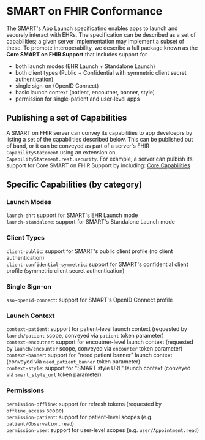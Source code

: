 # SMART on FHIR Conformance

The SMART's App Launch specificatino enables apps to launch and securely interact with EHRs.
The specification can be described as a set of capabilities; a given server implementation
may implement a subset of these. To promote interoperability, we describe a full package
known as the **Core SMART on FHIR Support** that includes support for
 * both launch modes (EHR Launch + Standalone Launch)
 * both client types (Public + Confidential with symmetric client secret authentication)
 * single sign-on (OpenID Connect)
 * basic launch context (patient, encoutner, banner, style)
 * permission for single-patient and user-level apps
 
## Publishing a set of Capabilities

A SMART on FHIR server can convey its capabilities to app develoeprs by listing
a set of the capabilities described below. This can be published out of band,
or it can be conveyed as part of a server's FHIR `CapabilityStatement` using 
an extension on `CapabilityStatement.rest.security`. For example, a server
can pulbish its support for Core SMART on FHIR Support by including: [Core Capabilities](./core-set.md)

## Specific Capabilities (by category)

### Launch Modes

`launch-ehr`: support for SMART's EHR Launch mode  
`launch-standalone`: support for SMART's Standalone Launch mode  

### Client Types

`client-public`: support for SMART's public client profile (no client authentication)  
`client-confidential-symmetric`: support for SMART's confidential client profile (symmetric client secret authentication)

### Single Sign-on

`sso-openid-connect`: support for SMART's OpenID Connect profile

### Launch Context

`context-patient`: support for patient-level launch context (requested by `launch/patient` scope, conveyed via `patient` token parameter)  
`context-encoutner`: support for encoutner-level launch context (requested by `launch/encounter` scope, conveyed via `encounter` token parameter)  
`context-banner`: support for "need patient banner" launch context (conveyed via `need_patient_banner` token parameter)  
`context-style`: support for "SMART style URL" launch context (conveyed via `smart_style_url` token parameter)  

### Permissions

`permission-offline`: support for refresh tokens (requested by `offline_access` scope)  
`permission-patient`: support for patient-level scopes (e.g. `patient/Observation.read`)  
`permission-user`: support for user-level scopes (e.g. `user/Appointment.read`)

